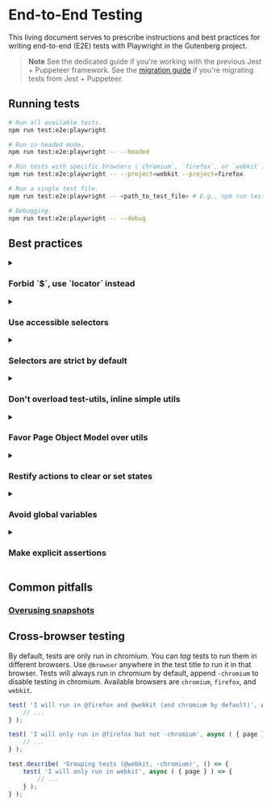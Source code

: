 # End-to-End Testing

This living document serves to prescribe instructions and best practices for writing end-to-end (E2E) tests with Playwright in the Gutenberg project.

> **Note**
> See the dedicated guide if you're working with the previous Jest + Puppeteer framework. See the [migration guide](https://github.com/WordPress/gutenberg/tree/HEAD/docs/contributors/code/e2e/MIGRATION.md) if you're migrating tests from Jest + Puppeteer.

## Running tests

```bash
# Run all available tests.
npm run test:e2e:playwright

# Run in headed mode.
npm run test:e2e:playwright -- --headed

# Run tests with specific browsers (`chromium`, `firefox`, or `webkit`).
npm run test:e2e:playwright -- --project=webkit --project=firefox

# Run a single test file.
npm run test:e2e:playwright -- <path_to_test_file> # E.g., npm run test:e2e:playwright -- site-editor/title.spec.js

# Debugging.
npm run test:e2e:playwright -- --debug
```

## Best practices

<details>
	<summary><h3>Forbid `$`, use `locator` instead</h3></summary>

In fact, any API that returns `ElementHandle` is [discouraged](https://playwright.dev/docs/api/class-page#page-query-selector). This includes `$`, `$$`, `$eval`, `$$eval`, etc. [`Locator`](https://playwright.dev/docs/api/class-locator) is a much better API and can be used with playwright's [assertions](https://playwright.dev/docs/api/class-locatorassertions). This also works great with Page Object Model since that locator is lazy and doesn't return a promise.
</details>

<details>
	<summary><h3>Use accessible selectors</h3></summary>

Use the selector engine [role-selector](https://playwright.dev/docs/selectors#role-selector) to construct the query wherever possible. It enables us to write accessible queries without having to rely on internal implementations. The syntax should be straightforward and looks like this:

```js
// Select a button with the accessible name "Hello World" (case-insensitive).
page.locator( 'role=button[name="Hello World"i]' );

// Using short-form API, the `name` is case-insensitive by default.
page.getByRole( 'button', { name: 'Hello World' } );
```

It's recommended to append `i` to the name attribute to match it case-insensitively wherever it makes sense. It can also be chained with built-in selector engines to perform complex queries:

```js
// Select a button with a name ends with `Back` and is visible on the screen.
page.locator( 'role=button[name=/Back$/] >> visible=true' );
// Select a button with the (exact) name "View options" under `#some-section`.
page.locator( 'css=#some-section >> role=button[name="View options"]' );
```

See the [official documentation](https://playwright.dev/docs/selectors#role-selector) for more info on how to use them.
</details>

<details>
	<summary><h3>Selectors are strict by default</h3></summary>

To encourage better practices for querying elements, selectors are [strict](https://playwright.dev/docs/api/class-browser#browser-new-page-option-strict-selectors) by default, meaning that it will throw an error if the query returns more than one element.
</details>

<details>
	<summary><h3>Don't overload test-utils, inline simple utils</h3></summary>

`e2e-test-utils` are too bloated with too many utils. Most of them are simple enough to be inlined directly in tests. With the help of accessible selectors, simple utils are easier to write now. For utils that only take place on a certain page, use Page Object Model instead (with an exception of clearing states with `requestUtils` which are better placed in `e2e-test-utils`). Otherwise, only create an util if the action is complex and repetitive enough.
</details>

<details>
	<summary><h3>Favor Page Object Model over utils</h3></summary>

As mentioned above, [Page Object Model](https://playwright.dev/docs/test-pom) is the preferred way to create reusable utility functions on a certain page.

The rationale behind using a POM is to group utils under namespaces to be easier to discover and use. In fact, `PageUtils` in the `e2e-test-utils-playwright` package is also a POM, which avoids the need for global variables, and utils can reference each other with `this`.
</details>

<details>
	<summary><h3>Restify actions to clear or set states</h3></summary>

It's slow to set states manually before or after tests, especially when they're repeated multiple times between tests. It's recommended to set them via API calls. Use `requestUtils.rest` and `requestUtils.batchRest` instead to call the [REST API](https://developer.wordpress.org/rest-api/reference/) (and add them to `requestUtils` if needed). We should still add a test for manually setting them, but that should only be tested once.
</details>

<details>
	<summary><h3>Avoid global variables</h3></summary>

Previously in our Jest + Puppeteer E2E tests, `page` and `browser` are exposed as global variables. This makes it harder to work with when we have multiple pages/tabs in the same test, or if we want to run multiple tests in parallel. `@playwright/test` has the concept of [fixtures](https://playwright.dev/docs/test-fixtures) which allows us to inject `page`, `browser`, and other parameters into the tests.
</details>

<details>
	<summary><h3>Make explicit assertions</h3></summary>

We can insert as many assertions in one test as needed. It's better to make explicit assertions whenever possible. For instance, if we want to assert that a button exists before clicking on it, we can do `expect( locator ).toBeVisible()` before performing `locator.click()`. This makes the tests flow better and easier to read.
</details>

## Common pitfalls

### [Overusing snapshots](https://github.com/WordPress/gutenberg/tree/HEAD/docs/contributors/code/e2e/overusing-snapshots.md)


## Cross-browser testing

By default, tests are only run in chromium. You can _tag_ tests to run them in different browsers. Use `@browser` anywhere in the test title to run it in that browser. Tests will always run in chromium by default, append `-chromium` to disable testing in chromium. Available browsers are `chromium`, `firefox`, and `webkit`.

```js
test( 'I will run in @firefox and @webkit (and chromium by default)', async ( { page } ) => {
	// ...
} );

test( 'I will only run in @firefox but not -chromium', async ( { page } ) => {
	// ...
} );

test.describe( 'Grouping tests (@webkit, -chromium)', () => {
	test( 'I will only run in webkit', async ( { page } ) => {
		// ...
	} );
} );
```
